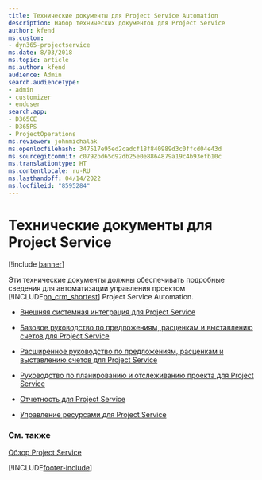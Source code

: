 ```yaml
---
title: Технические документы для Project Service Automation
description: Набор технических документов для Project Service
author: kfend
ms.custom:
- dyn365-projectservice
ms.date: 8/03/2018
ms.topic: article
ms.author: kfend
audience: Admin
search.audienceType:
- admin
- customizer
- enduser
search.app:
- D365CE
- D365PS
- ProjectOperations
ms.reviewer: johnmichalak
ms.openlocfilehash: 347517e95ed2cadcf18f840989d3c0ffcd04e43d
ms.sourcegitcommit: c0792bd65d92db25e0e8864879a19c4b93efb10c
ms.translationtype: HT
ms.contentlocale: ru-RU
ms.lasthandoff: 04/14/2022
ms.locfileid: "8595284"
---
```

# <a name="white-papers-for-project-service"></a>Технические документы для Project Service

[!include [banner](../includes/psa-now-project-operations.md)]

Эти технические документы должны обеспечивать подробные сведения для автоматизации управления проектом [!INCLUDE[pn_crm_shortest](../includes/pn-crm-shortest.md)] Project Service Automation.

-   [Внешняя системная интеграция для Project Service](https://go.microsoft.com/fwlink/?LinkId=825445)

-   [Базовое руководство по предложениям, расценкам и выставлению счетов для Project Service](https://go.microsoft.com/fwlink/?LinkId=825241)

-   [Расширенное руководство по предложениям, расценкам и выставлению счетов для Project Service](https://go.microsoft.com/fwlink/?LinkId=825242)

-   [Руководство по планированию и отслеживанию проекта для Project Service](https://go.microsoft.com/fwlink/?LinkId=825243)

-   [Отчетность для Project Service](https://go.microsoft.com/fwlink/?LinkId=825446)

-   [Управление ресурсами для Project Service](https://go.microsoft.com/fwlink/?LinkId=825244)

### <a name="see-also"></a>См. также
 [Обзор Project Service](../psa/overview.md)


[!INCLUDE[footer-include](../includes/footer-banner.md)]
